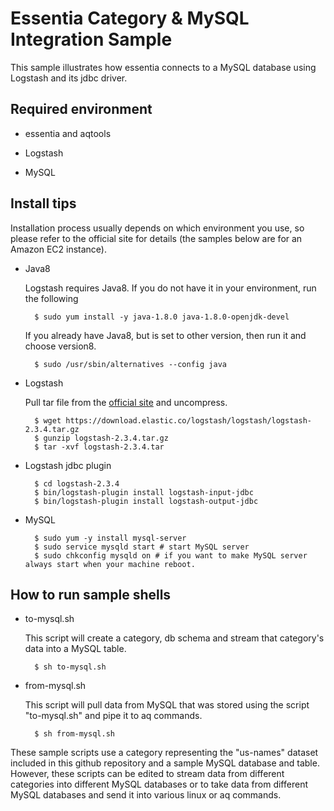 
# Essentia Category & MySQL Integration Sample

This sample illustrates how essentia connects to a MySQL database using Logstash and its jdbc driver.


## Required environment

- essentia and aqtools

- Logstash

- MySQL




## Install tips

Installation process usually depends on which environment you use, so please refer to the official site for details (the samples below are for an Amazon EC2 instance).

* Java8

	Logstash requires Java8. If you do not have it in your environment, run the following

		$ sudo yum install -y java-1.8.0 java-1.8.0-openjdk-devel

	If you already have Java8, but is set to other version, then run it and choose version8.

		$ sudo /usr/sbin/alternatives --config java


* Logstash

	Pull tar file from the [official site](https://www.elastic.co/downloads/logstash) and uncompress.

		$ wget https://download.elastic.co/logstash/logstash/logstash-2.3.4.tar.gz
		$ gunzip logstash-2.3.4.tar.gz
		$ tar -xvf logstash-2.3.4.tar


* Logstash jdbc plugin

		$ cd logstash-2.3.4
		$ bin/logstash-plugin install logstash-input-jdbc
		$ bin/logstash-plugin install logstash-output-jdbc


* MySQL

		$ sudo yum -y install mysql-server 
		$ sudo service mysqld start # start MySQL server 
		$ sudo chkconfig mysqld on # if you want to make MySQL server always start when your machine reboot.




## How to run sample shells

* to-mysql.sh

	This script will create a category, db schema and stream that category's data into a MySQL table.

		$ sh to-mysql.sh

* from-mysql.sh

	This script will pull data from MySQL that was stored using the script "to-mysql.sh" and pipe it to aq commands.

		$ sh from-mysql.sh

These sample scripts use a category representing the "us-names" dataset included in this github repository and a sample MySQL database and table. However, these scripts can be edited to stream data from different categories into different MySQL databases or to take data from different MySQL databases and send it into various linux or aq commands.



